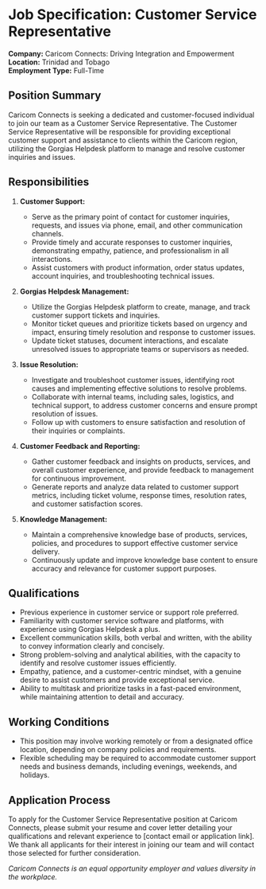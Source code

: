# Job Specification: Customer Service Representative

**Company:** Caricom Connects: Driving Integration and Empowerment  
**Location:** Trinidad and Tobago  
**Employment Type:** Full-Time

## Position Summary

Caricom Connects is seeking a dedicated and customer-focused individual to join our team as a Customer Service Representative. The Customer Service Representative will be responsible for providing exceptional customer support and assistance to clients within the Caricom region, utilizing the Gorgias Helpdesk platform to manage and resolve customer inquiries and issues.

## Responsibilities

1. **Customer Support:**

   - Serve as the primary point of contact for customer inquiries, requests, and issues via phone, email, and other communication channels.
   - Provide timely and accurate responses to customer inquiries, demonstrating empathy, patience, and professionalism in all interactions.
   - Assist customers with product information, order status updates, account inquiries, and troubleshooting technical issues.

2. **Gorgias Helpdesk Management:**

   - Utilize the Gorgias Helpdesk platform to create, manage, and track customer support tickets and inquiries.
   - Monitor ticket queues and prioritize tickets based on urgency and impact, ensuring timely resolution and response to customer issues.
   - Update ticket statuses, document interactions, and escalate unresolved issues to appropriate teams or supervisors as needed.

3. **Issue Resolution:**

   - Investigate and troubleshoot customer issues, identifying root causes and implementing effective solutions to resolve problems.
   - Collaborate with internal teams, including sales, logistics, and technical support, to address customer concerns and ensure prompt resolution of issues.
   - Follow up with customers to ensure satisfaction and resolution of their inquiries or complaints.

4. **Customer Feedback and Reporting:**

   - Gather customer feedback and insights on products, services, and overall customer experience, and provide feedback to management for continuous improvement.
   - Generate reports and analyze data related to customer support metrics, including ticket volume, response times, resolution rates, and customer satisfaction scores.

5. **Knowledge Management:**
   - Maintain a comprehensive knowledge base of products, services, policies, and procedures to support effective customer service delivery.
   - Continuously update and improve knowledge base content to ensure accuracy and relevance for customer support purposes.

## Qualifications

- Previous experience in customer service or support role preferred.
- Familiarity with customer service software and platforms, with experience using Gorgias Helpdesk a plus.
- Excellent communication skills, both verbal and written, with the ability to convey information clearly and concisely.
- Strong problem-solving and analytical abilities, with the capacity to identify and resolve customer issues efficiently.
- Empathy, patience, and a customer-centric mindset, with a genuine desire to assist customers and provide exceptional service.
- Ability to multitask and prioritize tasks in a fast-paced environment, while maintaining attention to detail and accuracy.

## Working Conditions

- This position may involve working remotely or from a designated office location, depending on company policies and requirements.
- Flexible scheduling may be required to accommodate customer support needs and business demands, including evenings, weekends, and holidays.

## Application Process

To apply for the Customer Service Representative position at Caricom Connects, please submit your resume and cover letter detailing your qualifications and relevant experience to [contact email or application link]. We thank all applicants for their interest in joining our team and will contact those selected for further consideration.

_Caricom Connects is an equal opportunity employer and values diversity in the workplace._
